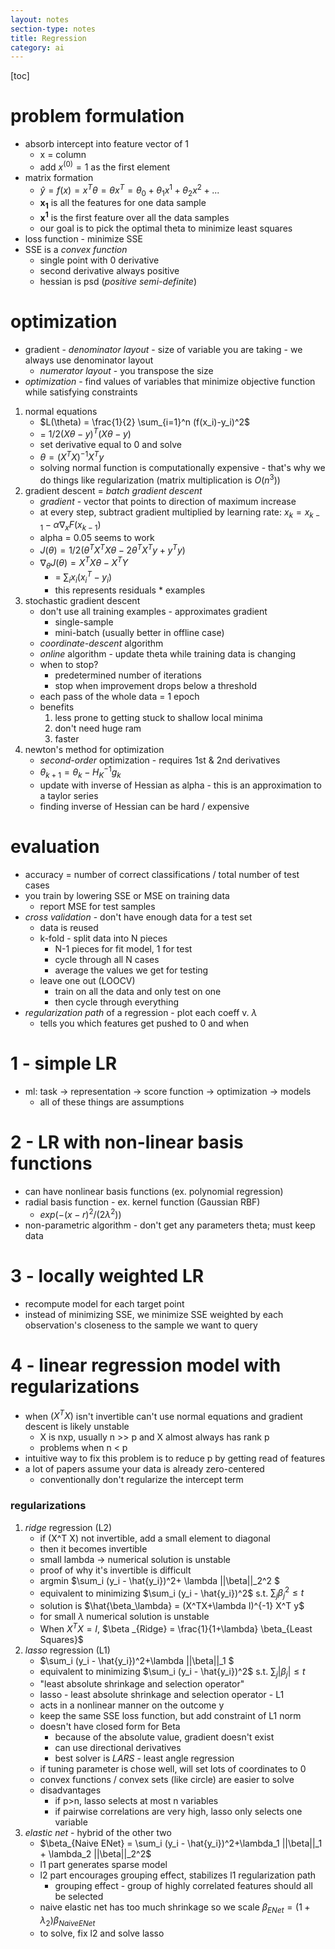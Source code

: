 ```yaml
---
layout: notes
section-type: notes
title: Regression
category: ai
---
```


[toc]

# problem formulation
- absorb intercept into feature vector of 1
	- x = column
	- add $x^{(0)} = 1$ as the first element
- matrix formation
	- $\hat{y} = f(x) = x^T \theta = \theta x^T = \theta_0 + \theta_1 x^1 + \theta_2 x^2 + ...$
	- $\pmb{x_1}$ is all the features for one data sample
	- $\pmb{x^1}$ is the first feature over all the data samples
	- our goal is to pick the optimal theta to minimize least squares
- loss function - minimize SSE
- SSE is a *convex function*
	- single point with 0 derivative
	- second derivative always positive
	- hessian is psd (*positive semi-definite*)

# optimization
- gradient - *denominator layout* - size of variable you are taking	- we always use denominator layout
	- *numerator layout* - you transpose the size
- *optimization* - find values of variables that minimize objective function while satisfying constraints

1. normal equations
	- $L(\theta) = \frac{1}{2} \sum_{i=1}^n (f(x_i)-y_i)^2$
	- = $1/2 (X \theta - y)^T (X \theta -y)$
	- set derivative equal to 0 and solve
	- $\theta = (X^TX)^{-1} X^Ty$
	- solving normal function is computationally expensive - that's why we do things like regularization (matrix multiplication is $O(n^3)$)
2. gradient descent = *batch gradient descent*
	- *gradient* - vector that points to direction of maximum increase
	- at every step, subtract gradient multiplied by learning rate: $x_k = x_{k-1} - \alpha \nabla_x F(x_{k-1})$
	- alpha = 0.05 seems to work
	- $J(\theta) = 1/2 (\theta ^T X^T X \theta - 2 \theta^T X^T y + y^T y)$
	- $\nabla_\theta J(\theta) = X^T X \theta - X^T Y$
		- = $\sum_i  x_i  (x_i^T - y_i)$
		- this represents residuals * examples
3. stochastic gradient descent
	- don't use all training examples - approximates gradient
		- single-sample
		- mini-batch (usually better in offline case)
	- *coordinate-descent* algorithm
	- *online* algorithm - update theta while training data is changing
	- when to stop?
		- predetermined number of iterations
		- stop when improvement drops below a threshold
	- each pass of the whole data = 1 epoch
	- benefits
		1. less prone to getting stuck to shallow local minima
		2. don't need huge ram
		3. faster
4. newton's method for optimization
	- *second-order* optimization - requires 1st & 2nd derivatives
	- $\theta_{k+1} = \theta_k - H_K^{-1} g_k$
	- update with inverse of Hessian as alpha - this is an approximation to a taylor series
	- finding inverse of Hessian can be hard / expensive

# evaluation
- accuracy = number of correct classifications / total number of test cases
- you train by lowering SSE or MSE on training data
	- report MSE for test samples
- *cross validation* - don't have enough data for a test set
	- data is reused
	- k-fold - split data into N pieces
		- N-1 pieces for fit model, 1 for test
		- cycle through all N cases
		- average the values we get for testing
	- leave one out (LOOCV)
		- train on all the data and only test on one
		- then cycle through everything
- *regularization path* of a regression - plot each coeff v. $\lambda$
	- tells you which features get pushed to 0 and when
	
# 1 - simple LR
- ml: task -> representation -> score function -> optimization -> models
	- all of these things are assumptions

# 2 - LR with non-linear basis functions
- can have nonlinear basis functions (ex. polynomial regression)
- radial basis function - ex. kernel function (Gaussian RBF)
	- $exp(-(x-r)^2 /  (2 \lambda ^2))$
- non-parametric algorithm - don't get any parameters theta; must keep data

# 3 - locally weighted LR
- recompute model for each target point
- instead of minimizing SSE, we minimize SSE weighted by each observation's closeness to the sample we want to query

# 4 - linear regression model with regularizations
- when $(X^T X)$ isn't invertible can't use normal equations and gradient descent is likely unstable
	- X is nxp, usually n >> p and X almost always has rank p
	- problems when n < p
- intuitive way to fix this problem is to reduce p by getting read of features
- a lot of papers assume your data is already zero-centered
	- conventionally don't regularize the intercept term

### regularizations
1. *ridge* regression (L2)
	- if (X^T X) not invertible, add a small element to diagonal
	- then it becomes invertible
	- small lambda -> numerical solution is unstable
	- proof of why it's invertible is difficult
	- argmin $\sum_i (y_i - \hat{y_i})^2+ \lambda ||\beta||_2^2 $
	- equivalent to minimizing $\sum_i (y_i - \hat{y_i})^2$ s.t. $\sum_j \beta_j^2 \leq t$
	- solution is $\hat{\beta_\lambda} = (X^TX+\lambda I)^{-1} X^T y$
	- for small $\lambda$ numerical solution is unstable
	- When $X^TX=I$, $\beta _{Ridge} = \frac{1}{1+\lambda} \beta_{Least Squares}$
2. *lasso* regression (L1)
	- $\sum_i (y_i - \hat{y_i})^2+\lambda  ||\beta||_1 $ 
	- equivalent to minimizing $\sum_i (y_i - \hat{y_i})^2$ s.t. $\sum_j |\beta_j| \leq t$
	- "least absolute shrinkage and selection operator"
	- lasso - least absolute shrinkage and selection operator - L1
	- acts in a nonlinear manner on the outcome y
	- keep the same SSE loss function, but add constraint of L1 norm
	- doesn't have closed form for Beta
		- because of the absolute value, gradient doesn't exist
		- can use directional derivatives
		- best solver is *LARS* - least angle regression
	- if tuning parameter is chose well, will set lots of coordinates to 0
	- convex functions / convex sets (like circle) are easier to solve
	- disadvantages
		- if p>n, lasso selects at most n variables
		- if pairwise correlations are very high, lasso only selects one variable
3. *elastic net* - hybrid of the other two
	- $\beta_{Naive ENet} = \sum_i (y_i - \hat{y_i})^2+\lambda_1 ||\beta||_1 + \lambda_2  ||\beta||_2^2$ 
	- l1 part generates sparse model
	- l2 part encourages grouping effect, stabilizes l1 regularization path
		- grouping effect - group of highly correlated features should all be selected
	- naive elastic net has too much shrinkage so we scale $\beta_{ENet} = (1+\lambda_2) \beta_{NaiveENet}$
	- to solve, fix l2 and solve lasso